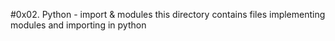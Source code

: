 #0x02. Python - import & modules
this directory contains files implementing modules and importing in python
